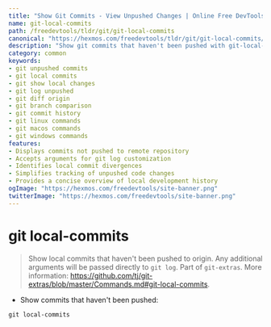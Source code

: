 ```yaml
---
title: "Show Git Commits - View Unpushed Changes | Online Free DevTools by Hexmos"
name: git-local-commits
path: /freedevtools/tldr/git/git-local-commits
canonical: "https://hexmos.com/freedevtools/tldr/git/git-local-commits/"
description: "Show git commits that haven't been pushed with git-local-commits. Quickly identify local changes and ensure your remote repository is up-to-date. Free online tool, no registration required."
category: common
keywords:
- git unpushed commits
- git local commits
- git show local changes
- git log unpushed
- git diff origin
- git branch comparison
- git commit history
- git linux commands
- git macos commands
- git windows commands
features:
- Displays commits not pushed to remote repository
- Accepts arguments for git log customization
- Identifies local commit divergences
- Simplifies tracking of unpushed code changes
- Provides a concise overview of local development history
ogImage: "https://hexmos.com/freedevtools/site-banner.png"
twitterImage: "https://hexmos.com/freedevtools/site-banner.png"
---
```


# git local-commits

> Show local commits that haven't been pushed to origin. Any additional arguments will be passed directly to `git log`.
> Part of `git-extras`.
> More information: <https://github.com/tj/git-extras/blob/master/Commands.md#git-local-commits>.

- Show commits that haven't been pushed:

`git local-commits`
